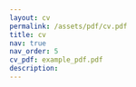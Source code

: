 ```yaml
---
layout: cv
permalink: /assets/pdf/cv.pdf
title: cv
nav: true
nav_order: 5
cv_pdf: example_pdf.pdf
description:
---
```

